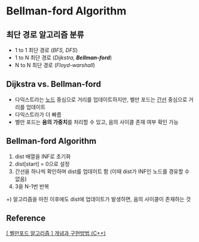 # Bellman-ford Algorithm
## 최단 경로 알고리즘 분류
- 1 to 1 최단 경로 (*BFS, DFS*)
- 1 to N 최단 경로 (*Dijkstra,* ***Bellman-ford***)
- N to N 최단 경로 (*Floyd-warshall*)

## Dijkstra vs. Bellman-ford
- 다익스트라는 <u>노드</u> 중심으로 거리를 업데이트하지만, 벨만 포드는 <u>간선</u> 중심으로 거리를 업데이트
- 다익스트라가 더 빠름
- 벨만 포드는 **음의 가중치**를 처리할 수 있고, 음의 사이클 존재 여부 확인 가능

## Bellman-ford Algorithm
1. dist 배열을 INF로 초기화
2. dist[start] = 0으로 설정
3. 간선을 하나씩 확인하며 dist를 업데이트 함 (이때 dist가 INF인 노드를 경유할 수 없음)
4. 3을 N-1번 반복

+) 알고리즘을 마친 이후에도 dist에 업데이트가 발생하면, 음의 사이클이 존재하는 것

## Reference
[[ 벨만포드 알고리즘 ] 개념과 구현방법 (C++)](https://yabmoons.tistory.com/365)   

